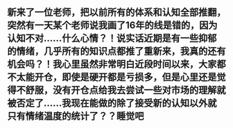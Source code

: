 ## 新来了一位老师，把以前所有的体系和认知全部推翻，突然有一天某个老师说我画了16年的线是错的，因为认知不对……什么心情？！说实话近期是有一些抑郁的情绪，几乎所有的知识点都推了重新来，我真的还有机会吗？！我心里虽然非常明白近段时间以来，大家都不太能开仓，即使是硬开都是亏损多，但是心里还是觉得不舒服，没有开仓点给我去尝试一些对市场的理解就被否定了……我现在能做的除了接受新的认知以外就只有情绪温度的统计了？？睡觉吧
